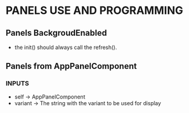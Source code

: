 # PANELS USE AND PROGRAMMING
## Panels BackgroudEnabled
* the init() should always call the refresh().

## Panels from AppPanelComponent
### INPUTS
* self -> AppPanelComponent
* variant -> The string with the variant to be used for display
### 
